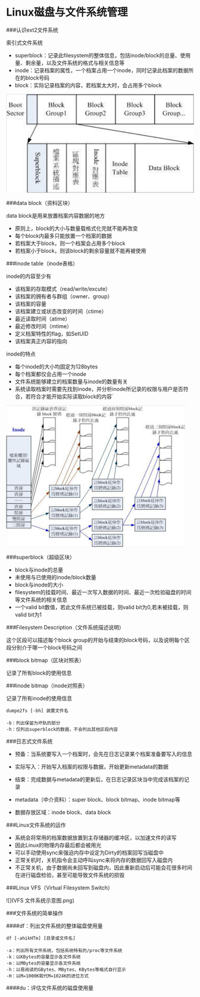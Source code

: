 # Linux磁盘与文件系统管理

###认识ext2文件系统

索引式文件系统

* superblock：记录此filesystem的整体信息，包括inode/block的总量、使用量、剩余量，以及文件系统的格式与相关信息等
* inode：记录档案的属性，一个档案占用一个inode，同时记录此档案的数据所在的block号码
* block：实际记录档案的内容，若档案太大时，会占用多个block

![](选区_001.png)

###data block（资料区块）

data block是用来放置档案内容数据的地方

* 原则上，block的大小与数量载格式化完就不能再改变
* 每个block内最多只能放置一个档案的数据
* 若档案大于block，则一个档案会占用多个block
* 若档案小于block，则该block的剩余容量就不能再被使用

###inode table（inode表格）

inode的内容至少有

* 该档案的存取模式（read/write/excute）
* 该档案的拥有者与群组（owner、group）
* 该档案的容量
* 该档案建立或状态改变的时间（ctime）
* 最近读取时间（atime）
* 最近修改时间（mtime）
* 定义档案特性的flag，如SetUID
* 该档案真正内容的指向

inode的特点

* 每个inode的大小均固定为128bytes
* 每个档案都仅会占用一个inode
* 文件系统能够建立的档案数量与inode的数量有关
* 系统读取档案时需要先找到inode，并分析inode所记录的权限与用户是否符合，若符合才能开始实际读取block的内容`

![](选区_002.png)

###superblock（超级区块）

* block与inode的总量
* 未使用与已使用的inode/block数量
* block与inode的大小
* filesystem的挂载时间、最近一次写入数据的时间、最近一次检验磁盘的时间等文件系统的相关信息
* 一个valid bit数值，若此文件系统已被挂载，则valid bit为0,若未被挂载，则valid bit为1

###Filesystem Description（文件系统描述说明）

这个区段可以描述每个block group的开始与结束的block号码，以及说明每个区段分别介于哪一个block号码之间

###block bitmap（区块对照表）

记录了所有block的使用信息

###inode bitmap（inode对照表）

记录了所有inode的使用信息

```
dumpe2fs [-bh] 装置文件名

-b：列出保留为坏轨的部分
-h：仅列出superblock的数据，不会列出其他区段内容
```

###日志式文件系统

* 预备：当系统要写入一个档案时，会先在日志记录某个档案准备要写入的信息
* 实际写入：开始写入档案的权限与数据，开始更新metadata的数据
* 结束：完成数据与metadata的更新后，在日志记录区块当中完成该档案的记录


* metadata（中介资料）：super block、block bitmap、inode bitmap等
* 数据存放区域：inode block、data block


###Linux文件系统的运作

* 系统会将常用的档案数据放置到主存储器的缓冲区，以加速文件的读写
* 因此Linux的物理内存最后都会被用光
* 可以手动使用sync来强迫内存中设定为Dirty的档案回写当磁盘中
* 正常关机时，关机指令会主动呼叫sync来将内存的数据回写入磁盘内
* 不正常关机，由于数据尚未回写到磁盘内，因此重新启动后可能会花很多时间在进行磁盘检验，甚至可能导致文件系统的损毁

###Linux VFS（Virtual Filesystem Switch）

![](VFS 文件系统示意图.png)

###文件系统的简单操作

####df：列出文件系统的整体磁盘使用量

```
df [-ahikHTm] [目录或文件名]

-a：列出所有文件系统，包括系统特有的/proc等文件系统
-k：以KBytes的容量显示各文件系统
-m：以MBytes的容量显示各文件系统
-h：以易阅读的GBytes、MBytes、KBytes等格式自行显示
-H：以M=1000K取代M=1024K的进位方式
```

####du：评估文件系统的磁盘使用量




















